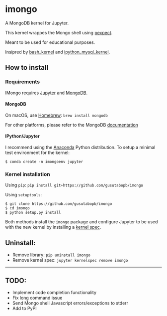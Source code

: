 # imongo
A MongoDB kernel for Jupyter.

This kernel wrappes the Mongo shell using 
[pexpect](https://github.com/pexpect/pexpect).

Meant to be used for educational purposes.

Insipred by [bash_kernel](https://github.com/takluyver/bash_kernel)
 and [ipython_mysql_kernel](https://github.com/mmisono/ipython_mysql_kernel).

## How to install

### Requirements
IMongo requires [Jupyter](http://jupyter.org/) and [MongoDB](https://www.mongodb.com).

#### MongoDB
On macOS, use [Homebrew](http://brew.sh/): `brew install mongodb`

For other platforms, please refer to the MongoDB [documentation](https://docs.mongodb.com/manual/installation/) 

#### IPython/Jupyter
I recommend using the [Anaconda](https://www.continuum.io/downloads) Python distribution.
To setup a minimal test environment for the kernel:
```
$ conda create -n imongoenv jupyter
```

### Kernel installation

Using `pip`: `pip install git+https://github.com/gusutabopb/imongo`

Using `setuptools`:
```
$ git clone https://github.com/gusutabopb/imongo
$ cd imongo
$ python setup.py install
```

Both methods install the `imongo` package and configure
Jupyter to be used with the new kernel by installing a 
[kernel spec](https://jupyter-client.readthedocs.io/en/latest/kernels.html#kernel-specs).

## Uninstall:

- Remove library: `pip uninstall imongo`
- Remove kernel spec: `jupyter kernelspec remove imongo`

-----------

## TODO:
- Implement code completion functionality
- Fix long command issue
- Send Mongo shell Javascript errors/exceptions to stderr
- Add to PyPI
